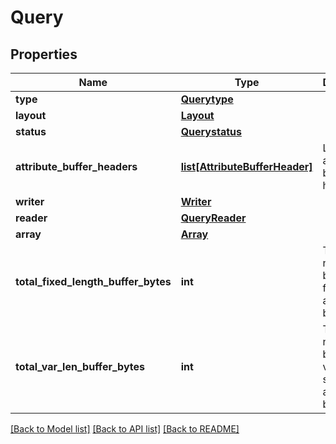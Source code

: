 # Query


## Properties
Name | Type | Description | Notes
------------ | ------------- | ------------- | -------------
**type** | [**Querytype**](Querytype.md) |  | 
**layout** | [**Layout**](Layout.md) |  | 
**status** | [**Querystatus**](Querystatus.md) |  | 
**attribute_buffer_headers** | [**list[AttributeBufferHeader]**](AttributeBufferHeader.md) | List of attribute buffer headers | 
**writer** | [**Writer**](Writer.md) |  | [optional] 
**reader** | [**QueryReader**](QueryReader.md) |  | [optional] 
**array** | [**Array**](Array.md) |  | 
**total_fixed_length_buffer_bytes** | **int** | Total number of bytes in fixed size attribute buffers. | 
**total_var_len_buffer_bytes** | **int** | Total number of bytes in variable size attribute buffers. | 

[[Back to Model list]](../README.md#documentation-for-models) [[Back to API list]](../README.md#documentation-for-api-endpoints) [[Back to README]](../README.md)


